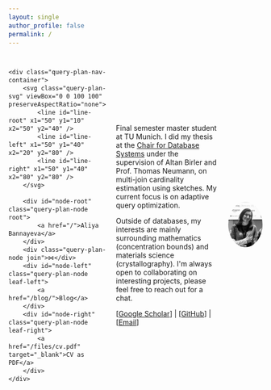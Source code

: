 ```yaml
---
layout: single
author_profile: false
permalink: /
---
```

<style>
/* Container for the entire navigation module */
.query-plan-nav-container {
    position: relative;
    width: 100%;
    max-width: 250px; /* Control max size */
    min-height: 200px; /* Ensure space for the tree */
    margin: 0 auto;
    font-family: monospace;
}

/* The SVG canvas for drawing lines */
.query-plan-svg {
    position: absolute;
    top: 0;
    left: 0;
    width: 100%;
    height: 100%;
    z-index: 1;
}

/* Style for the SVG lines */
.query-plan-svg line {
    stroke: #999;
    stroke-width: 2;
    transition: stroke 0.3s ease;
}

/* Class to highlight a line on hover */
.query-plan-svg line.highlight {
    stroke: #007bff; /* A nice blue color */
    stroke-width: 3;
}

/* General style for all nodes (text links) */
.query-plan-node {
    position: absolute;
    transform: translate(-50%, -50%);
    z-index: 2; /* Ensure nodes are on top of lines */
    text-align: center;
}

.query-plan-node a {
    text-decoration: none;
    font-weight: bold;
    font-size: 1.1em;
    padding: 0.2em 0.5em;
    background-color: #fff;
}

/* Positioning for each node */
.query-plan-node.root { top: 10%; left: 50%; }
.query-plan-node.join { top: 40%; left: 50%; font-size: 2em; background: transparent; }
.query-plan-node.leaf-left { top: 80%; left: 20%; }
.query-plan-node.leaf-right { top: 80%; left: 80%; }
</style>

<div style="display: flex; align-items: center; margin-top: 2em;">
  <div style="flex: 1.5; padding-right: 20px;">
    
    <div class="query-plan-nav-container">
        <svg class="query-plan-svg" viewBox="0 0 100 100" preserveAspectRatio="none">
            <line id="line-root" x1="50" y1="10" x2="50" y2="40" />
            <line id="line-left" x1="50" y1="40" x2="20" y2="80" />
            <line id="line-right" x1="50" y1="40" x2="80" y2="80" />
        </svg>

        <div id="node-root" class="query-plan-node root">
            <a href="/">Aliya Bannayeva</a>
        </div>
        <div class="query-plan-node join">⋈</div>
        <div id="node-left" class="query-plan-node leaf-left">
            <a href="/blog/">Blog</a>
        </div>
        <div id="node-right" class="query-plan-node leaf-right">
            <a href="/files/cv.pdf" target="_blank">CV as PDF</a>
        </div>
    </div>

  </div>
  <div style="flex: 3; padding-right: 20px;">
    <p>Final semester master student at TU Munich. I did my thesis at the <a href="https://db.in.tum.de/">Chair for Database Systems</a> under the supervision of Altan Birler and Prof. Thomas Neumann, on multi-join cardinality estimation using sketches. My current focus is on adaptive query optimization. </p>
    <p>Outside of databases, my interests are mainly surrounding mathematics (concentration bounds) and materials science (crystallography). I'm always open to collaborating on interesting projects, please feel free to reach out for a chat.</p>
    <p>[<a href="https://scholar.google.com/citations?user=qyOolasAAAAJ&hl=en">Google Scholar</a>] | [<a href="https://github.com/bannayeva">GitHub</a>] | [<a href="mailto:aliya.bannaeva@gmail.com">Email</a>]</p>
  </div>
  <div style="flex: 1;">
    <img src="/images/profile.png" alt="Aliya Bannayeva" style="border-radius: 50%; max-width: 100%; height: auto;">
  </div>
</div>

<script>
document.addEventListener('DOMContentLoaded', function() {
    const rootNode = document.getElementById('node-root');
    const leftNode = document.getElementById('node-left');
    const rightNode = document.getElementById('node-right');

    const rootLine = document.getElementById('line-root');
    const leftLine = document.getElementById('line-left');
    const rightLine = document.getElementById('line-right');

    rootNode.addEventListener('mouseover', () => rootLine.classList.add('highlight'));
    rootNode.addEventListener('mouseout', () => rootLine.classList.remove('highlight'));

    leftNode.addEventListener('mouseover', () => leftLine.classList.add('highlight'));
    leftNode.addEventListener('mouseout', () => leftLine.classList.remove('highlight'));
    
    rightNode.addEventListener('mouseover', () => rightLine.classList.add('highlight'));
    rightNode.addEventListener('mouseout', () => rightLine.classList.remove('highlight'));
});
</script>